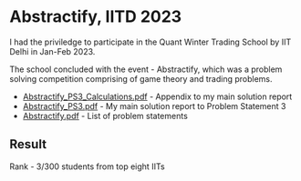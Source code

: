 # Abstractify, IITD 2023

I had the priviledge to participate in the Quant Winter Trading School
by IIT Delhi in Jan-Feb 2023.

The school concluded with the event - Abstractify, which was a problem
solving competition comprising of game theory and trading problems.

* [Abstractify_PS3_Calculations.pdf](./Abstractify_PS3_Calculations.pdf) - Appendix to my main solution report
* [Abstractify_PS3.pdf](./Abstractify_PS3.pdf) - My main solution report to Problem Statement 3
* [Abstractify.pdf](./Abstractify.pdf) - List of problem statements

## Result

Rank - 3/300 students from top eight IITs
